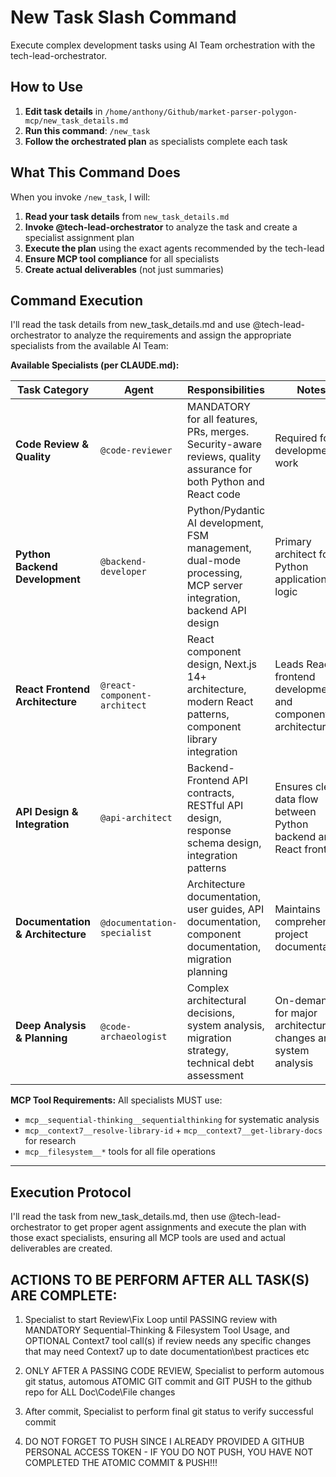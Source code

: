 # New Task Slash Command

Execute complex development tasks using AI Team orchestration with the tech-lead-orchestrator.

## How to Use

1. **Edit task details** in `/home/anthony/Github/market-parser-polygon-mcp/new_task_details.md`
2. **Run this command**: `/new_task`
3. **Follow the orchestrated plan** as specialists complete each task

## What This Command Does

When you invoke `/new_task`, I will:

1. **Read your task details** from `new_task_details.md`
2. **Invoke @tech-lead-orchestrator** to analyze the task and create a specialist assignment plan
3. **Execute the plan** using the exact agents recommended by the tech-lead
4. **Ensure MCP tool compliance** for all specialists
5. **Create actual deliverables** (not just summaries)

## Command Execution

I'll read the task details from new_task_details.md and use @tech-lead-orchestrator to analyze the requirements and assign the appropriate specialists from the available AI Team:

**Available Specialists (per CLAUDE.md):**

| Task Category | Agent | Responsibilities | Notes |
|---------------|-------|------------------|-------|
| **Code Review & Quality** | `@code-reviewer` | MANDATORY for all features, PRs, merges. Security-aware reviews, quality assurance for both Python and React code | Required for all development work |
| **Python Backend Development** | `@backend-developer` | Python/Pydantic AI development, FSM management, dual-mode processing, MCP server integration, backend API design | Primary architect for Python application logic |
| **React Frontend Architecture** | `@react-component-architect` | React component design, Next.js 14+ architecture, modern React patterns, component library integration | Leads React frontend development and component architecture |
| **API Design & Integration** | `@api-architect` | Backend-Frontend API contracts, RESTful API design, response schema design, integration patterns | Ensures clean data flow between Python backend and React frontend |
| **Documentation & Architecture** | `@documentation-specialist` | Architecture documentation, user guides, API documentation, component documentation, migration planning | Maintains comprehensive project documentation |
| **Deep Analysis & Planning** | `@code-archaeologist` | Complex architectural decisions, system analysis, migration strategy, technical debt assessment | On-demand for major architectural changes and system analysis |

**MCP Tool Requirements:**
All specialists MUST use:
- `mcp__sequential-thinking__sequentialthinking` for systematic analysis
- `mcp__context7__resolve-library-id` + `mcp__context7__get-library-docs` for research
- `mcp__filesystem__*` tools for all file operations

---

## Execution Protocol

I'll read the task from new_task_details.md, then use @tech-lead-orchestrator to get proper agent assignments and execute the plan with those exact specialists, ensuring all MCP tools are used and actual deliverables are created.

## ACTIONS TO BE PERFORM AFTER ALL TASK(S) ARE COMPLETE:
1. Specialist to start Review\Fix Loop until PASSING review with MANDATORY Sequential-Thinking & Filesystem Tool Usage, and OPTIONAL Context7 tool call(s) if review needs any specific changes that may need Context7 up to date documentation\best practices etc

2. ONLY AFTER A PASSING CODE REVIEW, Specialist to perform automous git status, automous ATOMIC GIT commit and GIT PUSH to the github repo for ALL Doc\Code\File changes

3. After commit, Specialist to perform final git status to verify successful commit

4. DO NOT FORGET TO PUSH SINCE I ALREADY PROVIDED A GITHUB PERSONAL ACCESS TOKEN - IF YOU DO NOT PUSH, YOU HAVE NOT COMPLETED THE ATOMIC COMMIT & PUSH!!!